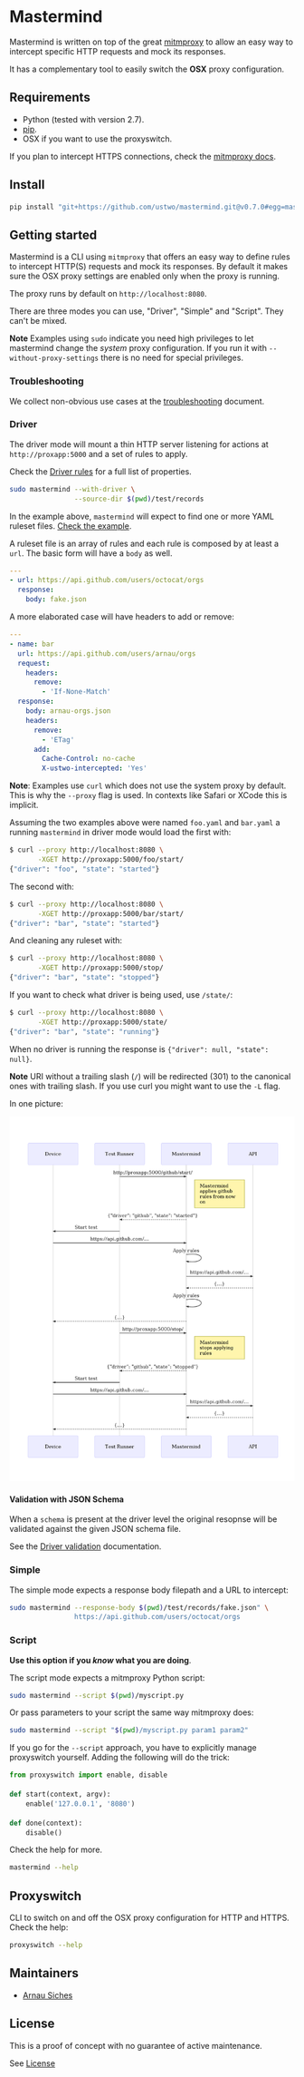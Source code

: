 # Mastermind

Mastermind is written on top of the great [mitmproxy](https://mitmproxy.org)
to allow an easy way to intercept specific HTTP requests and mock its responses.

It has a complementary tool to easily switch the **OSX** proxy configuration.

## Requirements

* Python (tested with version 2.7).
* [pip](https://pypi.python.org/pypi/pip/).
* OSX if you want to use the proxyswitch.

If you plan to intercept HTTPS connections, check the [mitmproxy docs](http://docs.mitmproxy.org/en/stable/certinstall.html).


## Install

```sh
pip install "git+https://github.com/ustwo/mastermind.git@v0.7.0#egg=mastermind"
```

## Getting started

Mastermind is a CLI using `mitmproxy` that offers an easy way to define rules
to intercept HTTP(S) requests and mock its responses.  By default it makes sure
the OSX proxy settings are enabled only when the proxy is running.

The proxy runs by default on `http://localhost:8080`.

There are three modes you can use, "Driver", "Simple" and "Script".  They can't
be mixed.

**Note** Examples using `sudo` indicate you need high privileges to let
mastermind change the *system* proxy configuration.  If you run it with
`--without-proxy-settings` there is no need for special privileges.

### Troubleshooting

We collect non-obvious use cases at the [troubleshooting](./docs/troubleshooting.md) document.

### Driver

The driver mode will mount a thin HTTP server listening for actions at
`http://proxapp:5000` and a set of rules to apply.

Check the [Driver rules](./docs/rules.md) for a full list of properties.


```sh
sudo mastermind --with-driver \
                --source-dir $(pwd)/test/records
```

In the example above, `mastermind` will expect to find one or more YAML ruleset
files.  [Check the example](test/records).

A ruleset file is an array of rules and each rule is composed by at least a `url`.
The basic form will have a `body` as well.


```yaml
---
- url: https://api.github.com/users/octocat/orgs
  response:
    body: fake.json
```

A more elaborated case will have headers to add or remove:

```yaml
---
- name: bar
  url: https://api.github.com/users/arnau/orgs
  request:
    headers:
      remove:
        - 'If-None-Match'
  response:
    body: arnau-orgs.json
    headers:
      remove:
        - 'ETag'
      add:
        Cache-Control: no-cache
        X-ustwo-intercepted: 'Yes'
```

**Note**: Examples use `curl` which does not use the system proxy by default.
This is why the `--proxy` flag is used.  In contexts like Safari or XCode this
is implicit.

Assuming the two examples above were named `foo.yaml` and `bar.yaml` a running
`mastermind` in driver mode would load the first with:

```sh
$ curl --proxy http://localhost:8080 \
       -XGET http://proxapp:5000/foo/start/
{"driver": "foo", "state": "started"}
```

The second with:

```sh
$ curl --proxy http://localhost:8080 \
       -XGET http://proxapp:5000/bar/start/
{"driver": "bar", "state": "started"}
```

And cleaning any ruleset with:

```sh
$ curl --proxy http://localhost:8080 \
       -XGET http://proxapp:5000/stop/
{"driver": "bar", "state": "stopped"}
```

If you want to check what driver is being used, use `/state/`:

```sh
$ curl --proxy http://localhost:8080 \
       -XGET http://proxapp:5000/state/
{"driver": "bar", "state": "running"}
```

When no driver is running the response is `{"driver": null, "state": null}`.

**Note** URI without a trailing slash (`/`) will be redirected (301) to the
canonical ones with trailing slash.  If you use curl you might want to use the
`-L` flag.

In one picture:

![Driver with state sequence](./docs/schematics/driver-stateful.mmd.png)

#### Validation with JSON Schema

When a `schema` is present at the driver level the original resopnse will be
validated against the given JSON schema file.

See the [Driver validation](./docs/validation.md) documentation.


### Simple

The simple mode expects a response body filepath and a URL to intercept:

```sh
sudo mastermind --response-body $(pwd)/test/records/fake.json" \
                https://api.github.com/users/octocat/orgs
```

### Script

**Use this option if you *know* what you are doing**.

The script mode expects a mitmproxy Python script:

```sh
sudo mastermind --script $(pwd)/myscript.py
```

Or pass parameters to your script the same way mitmproxy does:

```sh
sudo mastermind --script "$(pwd)/myscript.py param1 param2"
```

If you go for the `--script` approach, you have to explicitly manage proxyswitch
yourself. Adding the following will do the trick:

```python
from proxyswitch import enable, disable

def start(context, argv):
    enable('127.0.0.1', '8080')

def done(context):
    disable()
```


Check the help for more.

```sh
mastermind --help
```


## Proxyswitch

CLI to switch on and off the OSX proxy configuration for HTTP and HTTPS. Check
the help:

```sh
proxyswitch --help
```


## Maintainers

* [Arnau Siches](mailto:arnau@ustwo.com)


## License

This is a proof of concept with no guarantee of active maintenance.

See [License](./LICENSE)
